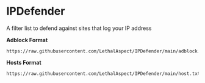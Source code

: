 # IPDefender

A filter list to defend against sites that log your IP address

**Adblock Format**
```
https://raw.githubusercontent.com/LethalAspect/IPDefender/main/adblock.txt
```

**Hosts Format**
```
https://raw.githubusercontent.com/LethalAspect/IPDefender/main/host.txt
```
